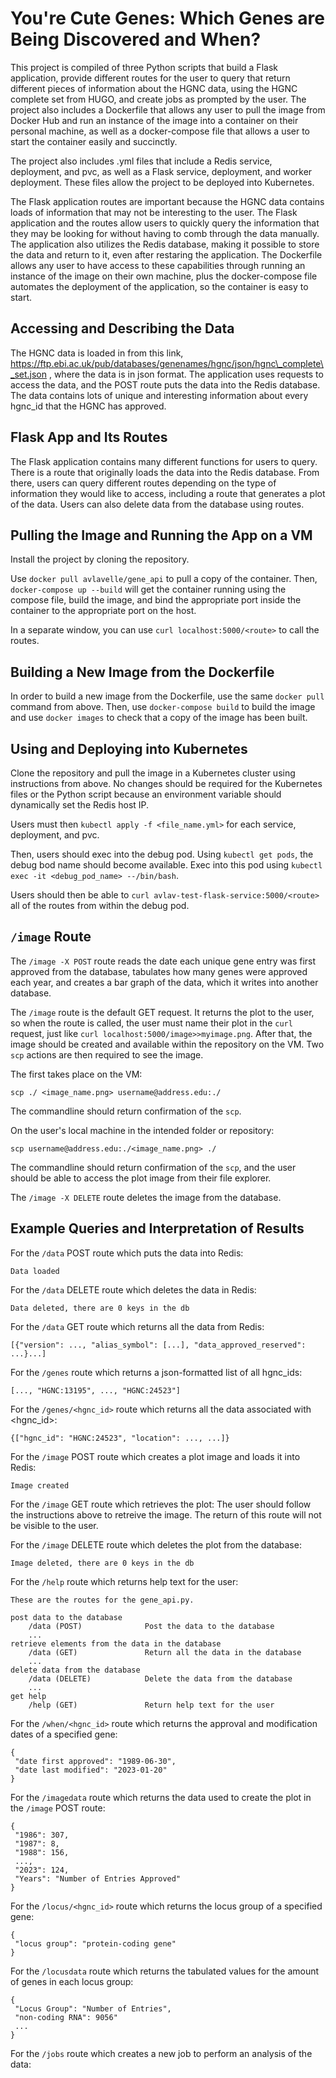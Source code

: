 # You're Cute Genes: Which Genes are Being Discovered and When?

This project is compiled of three Python scripts that build a Flask application, provide different routes for the user to query that return different pieces of information about the HGNC data, using the HGNC complete set from HUGO, and create jobs as prompted by the user. The project also includes a Dockerfile that allows any user to pull the image from Docker Hub and run an instance of the image into a container on their personal machine, as well as a docker-compose file that allows a user to start the container easily and succinctly.

The project also includes .yml files that include a Redis service, deployment, and pvc, as well as a Flask service, deployment, and worker deployment. These files allow the project to be deployed into Kubernetes.

The Flask application routes are important because the HGNC data contains loads of information that may not be interesting to the user. The Flask application and the routes allow users to quickly query the information that they may be looking for without having to comb through the data manually. The application also utilizes the Redis database, making it possible to store the data and return to it, even after restaring the application. The Dockerfile allows any user to have access to these capabilities through running an instance of the image on their own machine, plus the docker-compose file automates the deployment of the application, so the container is easy to start. 

## Accessing and Describing the Data
 
The HGNC data is loaded in from this link, https://ftp.ebi.ac.uk/pub/databases/genenames/hgnc/json/hgnc\_complete\_set.json , where the data is in json format. The application uses requests to access the data, and the POST route puts the data into the Redis database. The data contains lots of unique and interesting information about every hgnc\_id that the HGNC has approved.

## Flask App and Its Routes

The Flask application contains many different functions for users to query. There is a route that originally loads the data into the Redis database. From there, users can query different routes depending on the type of information they would like to access, including a route that generates a plot of the data. Users can also delete data from the database using routes. 

## Pulling the Image and Running the App on a VM

Install the project by cloning the repository. 

Use ```docker pull avlavelle/gene_api``` to pull a copy of the container.
Then, ```docker-compose up --build``` will get the container running using the compose file, build the image, and bind the appropriate port inside the container to the appropriate port on the host.

In a separate window, you can use ``` curl localhost:5000/<route> ``` to call the routes.

## Building a New Image from the Dockerfile

In order to build a new image from the Dockerfile, use the same ```docker pull``` command from above. 
Then, use ```docker-compose build``` to build the image and use ```docker images``` to check that a copy of the image has been built.

## Using and Deploying into Kubernetes

Clone the repository and pull the image in a Kubernetes cluster using instructions from above. No changes should be required for the Kubernetes files or the Python script because an environment variable should dynamically set the Redis host IP. 

Users must then ```kubectl apply -f <file_name.yml>``` for each service, deployment, and pvc. 

Then, users should exec into the debug pod. Using ```kubectl get pods```, the debug bod name should become available. Exec into this pod using ```kubectl exec -it <debug_pod_name> --/bin/bash```.

Users should then be able to ```curl avlav-test-flask-service:5000/<route>``` all of the routes from within the debug pod.

## ```/image``` Route

The ```/image -X POST``` route reads the date each unique gene entry was first approved from the database, tabulates how many genes were approved each year, and creates a bar graph of the data, which it writes into another database.

The ```/image``` route is the default GET request. It returns the plot to the user, so when the route is called, the user must name their plot in the ```curl``` request, just like ```curl localhost:5000/image>>myimage.png```. After that, the image should be created and available within the repository on the VM. Two ```scp``` actions are then required to see the image.

The first takes place on the VM:
```
scp ./ <image_name.png> username@address.edu:./
```
The commandline should return confirmation of the ```scp```. 

On the user's local machine in the intended folder or repository:
```
scp username@address.edu:./<image_name.png> ./
```
The commandline should return confirmation of the ```scp```, and the user should be able to access the plot image from their file explorer.

The ```/image -X DELETE``` route deletes the image from the database.

## Example Queries and Interpretation of Results

For the ```/data``` POST route which puts the data into Redis:
```
Data loaded
```

For the ```/data``` DELETE route which deletes the data in Redis:
```
Data deleted, there are 0 keys in the db
```

For the ```/data``` GET route which returns all the data from Redis:
```
[{"version": ..., "alias_symbol": [...], "data_approved_reserved": ...}...]
```

For the ```/genes``` route which returns a json-formatted list of all hgnc_ids:
```
[..., "HGNC:13195", ..., "HGNC:24523"]
```

For the ```/genes/<hgnc_id>``` route which returns all the data associated with <hgnc_id>:
```
{["hgnc_id": "HGNC:24523", "location": ..., ...]}
```

For the ```/image``` POST route which creates a plot image and loads it into Redis:
```
Image created
```

For the ```/image``` GET route which retrieves the plot:
The user should follow the instructions above to retreive the image.
The return of this route will not be visible to the user. 

For the ```/image``` DELETE route which deletes the plot from the database:
```
Image deleted, there are 0 keys in the db
```

For the ```/help``` route which returns help text for the user:
```
These are the routes for the gene_api.py.

post data to the database
    /data (POST)              Post the data to the database
    ...
retrieve elements from the data in the database
    /data (GET)               Return all the data in the database
    ...
delete data from the database
    /data (DELETE)            Delete the data from the database
    ...
get help
    /help (GET)               Return help text for the user
```

For the ```/when/<hgnc_id>``` route which returns the approval and modification dates of a specified gene:
```
{
 "date first approved": "1989-06-30",
 "date last modified": "2023-01-20"
}
```

For the ```/imagedata``` route which returns the data used to create the plot in the ```/image``` POST route:
```
{
 "1986": 307,
 "1987": 8,
 "1988": 156,
 ...,
 "2023": 124,
 "Years": "Number of Entries Approved"
}
```

For the ```/locus/<hgnc_id>``` route which returns the locus group of a specified gene:
```
{
 "locus group": "protein-coding gene"
}
```

For the ```/locusdata``` route which returns the tabulated values for the amount of genes in each locus group:
```
{
 "Locus Group": "Number of Entries",
 "non-coding RNA": 9056"
 ...
}
```

For the ```/jobs``` route which creates a new job to perform an analysis of the data:
